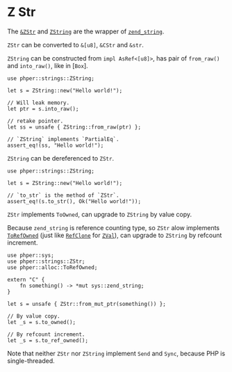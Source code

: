 # Z Str

The [`&ZStr`](phper::strings::ZStr) and [`ZString`](phper::strings::ZString) are
the wrapper of [`zend_string`](phper::sys::zend_string).

`ZStr` can be converted to `&[u8]`, `&CStr` and `&str`.

`ZString` can be constructed from `impl AsRef<[u8]>`, has pair of `from_raw()`
and `into_raw()`, like in [`Box`].

```rust,no_run
use phper::strings::ZString;

let s = ZString::new("Hello world!");

// Will leak memory.
let ptr = s.into_raw();

// retake pointer.
let ss = unsafe { ZString::from_raw(ptr) };

// `ZString` implements `PartialEq`.
assert_eq!(ss, "Hello world!");
```

`ZString` can be dereferenced to `ZStr`.

```rust,no_run
use phper::strings::ZString;

let s = ZString::new("Hello world!");

// `to_str` is the method of `ZStr`.
assert_eq!(s.to_str(), Ok("Hello world!"));
```

`ZStr` implements `ToOwned`, can upgrade to `ZString` by value copy.

Because `zend_string` is reference counting type, so `ZStr` alow implements
[`ToRefOwned`](phper::alloc::ToRefOwned) (just like
[`RefClone`](phper::alloc::RefClone) for [`ZVal`](phper::values::ZVal)), can
upgrade to `ZString` by refcount increment.

```rust,no_run
use phper::sys;
use phper::strings::ZStr;
use phper::alloc::ToRefOwned;

extern "C" {
    fn something() -> *mut sys::zend_string;
}

let s = unsafe { ZStr::from_mut_ptr(something()) };

// By value copy.
let _s = s.to_owned(); 

// By refcount increment.
let _s = s.to_ref_owned();
```

Note that neither `ZStr` nor `ZString` implement `Send` and `Sync`, because PHP
is single-threaded.

